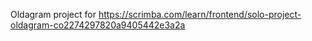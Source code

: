 Oldagram project for https://scrimba.com/learn/frontend/solo-project-oldagram-co2274297820a9405442e3a2a